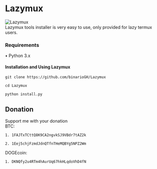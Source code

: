 # Lazymux
![Lazymux](https://github.com/Gameye98/Lazymux/core/lazymux.png)<br>
Lazymux tools installer is very easy to use, only provided for lazy termux users.

### Requirements
• Python 3.x

#### Installation and Using Lazymux
```
git clone https://github.com/binarioGH/Lazymux
```
```
cd Lazymux
```
```
python install.py
```

## Donation
Support me with your donation<br>
BTC:<br>
```
1. 1FAJTxTCttQ8K9CA2ngvkSJ9VBdr7tAZ2k
```
```
2. 1Eej5chjFzmdJdnQTfnTHeMQBYg5NPZ2Wm
```
DOGEcoin:<br>
```
1. DKNQfy2u4RTm4hAurUq67hkHLqdoVhD4fN
```
